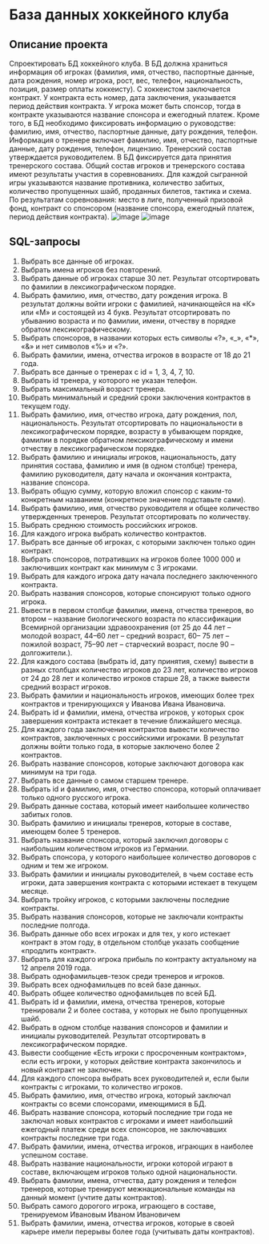 # База данных хоккейного клуба

## Описание проекта
Спроектировать БД хоккейного клуба. В БД должна храниться информация об игроках (фамилия, имя, отчество, паспортные
данные, дата рождения, номер игрока, рост, вес, телефон, национальность, позиция, размер оплаты хоккеисту). С хоккеистом заключается контракт. У контракта есть номер, дата заключения,
указывается период действия контракта. У игрока может быть
спонсор, тогда в контракте указываются название спонсора и ежегодный платеж.
Кроме того, в БД необходимо фиксировать информацию о
руководстве: фамилию, имя, отчество, паспортные данные, дату
рождения, телефон.
Информация о тренере включает фамилию, имя, отчество,
паспортные данные, дату рождения, телефон, лицензию. Тренерский состав утверждается руководителем. В БД фиксируется дата
принятия тренерского состава.
Общий состав игроков и тренерского состава имеют результаты участия в соревнованиях. Для каждой сыгранной игры указываются название противника, количество забитых, количество
пропущенных шайб, проданных билетов, тактика и схема. По результатам соревнования: место в лиге, полученный призовой
фонд, контракт со спонсором (название спонсора, ежегодный платеж, период действия контракта).
![image](https://github.com/user-attachments/assets/d45ec5c5-6440-4e8f-82b6-89503ba74a38)
![image](https://github.com/user-attachments/assets/58b28f81-1bbe-4ad5-bdf1-6f001fea0d7d)

## SQL-запросы
1. Выбрать все данные об игроках.
2. Выбрать имена игроков без повторений.
3. Выбрать данные об игроках старше 30 лет. Результат отсортировать по фамилии в лексикографическом порядке.
4. Выбрать фамилию, имя, отчество, дату рождения игрока.
В результат должны войти игроки с фамилией, начинающейся на
«К» или «М» и состоящей из 4 букв. Результат отсортировать по
убыванию возраста и по фамилии, имени, отчеству в порядке обратом лексикографическому.
5. Выбрать спонсоров, в названии которых есть символы
«?», «_», «*», «&» и нет символов «%» и «?».
6. Выбрать фамилии, имена, отчества игроков в возрасте от
18 до 21 года.
7. Выбрать все данные о тренерах с id = 1, 3, 4, 7, 10.
8. Выбрать id тренера, у которого не указан телефон.
9. Выбрать максимальный возраст тренера.
10. Выбрать минимальный и средний сроки заключения контрактов в текущем году.
11. Выбрать фамилию, имя, отчество игрока, дату рождения,
пол, национальность. Результат отсортировать по национальности
в лексикографическом порядке, возрасту в убывающем порядке,
фамилии в порядке обратном лексикографическому и имени отчеству в лексикографическом порядке.
12. Выбрать фамилию и инициалы игроков, национальность,
дату принятия состава, фамилию и имя (в одном столбце) тренера,
фамилию руководителя, дату начала и окончания контракта, название спонсора.
13. Выбрать общую сумму, которую вложил спонсор с каким-то конкретным названием (конкретное значение подставьте
сами).
14. Выбрать фамилию, имя, отчество руководителя и общее
количество утвержденных тренеров. Результат отсортировать по
количеству.
15. Выбрать среднюю стоимость российских игроков.
16. Для каждого игрока выбрать количество контрактов.
17. Выбрать все данные об игроках, с которыми заключен
только один контракт.
18. Выбрать спонсоров, потративших на игроков более
1000 000 и заключивших контракт как минимум с 3 игроками.
19. Выбрать для каждого игрока дату начала последнего заключенного контракта.
20. Выбрать названия спонсоров, которые спонсируют только одного игрока.
21. Вывести в первом столбце фамилии, имена, отчества
тренеров, во втором – название биологического возраста по классификации Всемирной организации здравоохранения (от 25 до
44 лет – молодой возраст, 44–60 лет – средний возраст, 60–
75 лет – пожилой возраст, 75–90 лет – старческий возраст, после
90 – долгожители.).
22. Для каждого состава (выбрать id, дату принятия, схему)
вывести в разных столбцах количество игроков до 23 лет, количество игроков от 24 до 28 лет и количество игроков старше 28, а
также вывести средний возраст игроков.
23. Выбрать фамилии и национальность игроков, имеющих
более трех контрактов и тренирующихся у Иванова Ивана Ивановича.
24. Выбрать id и фамилии, имена, отчества игроков, у которых срок завершения контракта истекает в течение ближайшего
месяца.
25. Для каждого года заключения контрактов вывести количество контрактов, заключенных с российскими игроками. В результат должны войти только года, в которые заключено более 2
контрактов.
26. Выбрать название спонсоров, которые заключают договора как минимум на три года.
27. Выбрать все данные о самом старшем тренере.
28. Выбрать id и фамилию, имя, отчество спонсора, который
оплачивает только одного русского игрока.
29. Выбрать данные состава, который имеет наибольшее количество забитых голов.
30. Выбрать фамилию и инициалы тренеров, которые в составе, имеющем более 5 тренеров.
31. Выбрать название спонсора, который заключил договоры
с наибольшим количеством игроков из Германии.
32. Выбрать спонсора, у которого наибольшее количество
договоров с одним и тем же игроком.
33. Выбрать фамилии и инициалы руководителей, в чьем составе есть игроки, дата завершения контракта с которыми истекает в текущем месяце.
34. Выбрать тройку игроков, с которыми заключены последние контракты.
35. Выбрать названия спонсоров, которые не заключали контракты последние полгода.
36. Выбрать данные обо всех игроках и для тех, у кого истекает контракт в этом году, в отдельном столбце указать сообщение «продлить контракт».
37. Выбрать для каждого игрока прибыль по контракту актуальному на 12 апреля 2019 года.
38. Выбрать однофамильцев-тезок среди тренеров и игроков.
39. Выбрать всех однофамильцев по всей базе данных.
40. Выбрать общее количество однофамильцев по всей БД.
41. Выбрать id и фамилии, имена, отчества тренеров, которые тренировали 2 и более состава, у которых не было пропущенных шайб.
42. Выбрать в одном столбце названия спонсоров и фамилии
и инициалы руководителей. Результат отсортировать в лексикографическом порядке.
43. Вывести сообщение «Есть игроки с просроченным контрактом», если есть игроки, у которых действие контракта закончилось и новый контракт не заключен.
44. Для каждого спонсора выбрать всех руководителей и,
если были контракты с игроками, то количество игроков.
45. Выбрать фамилию, имя, отчество игрока, который заключал контракты со всеми спонсорами, имеющимися в БД.
46. Выбрать название спонсора, который последние три года
не заключал новых контрактов с игроками и имеет наибольший
ежегодный платеж среди всех спонсоров, не заключавших контракты последние три года.
47. Выбрать фамилии, имена, отчества игроков, играющих в
наиболее успешном составе.
48. Выбрать название национальности, игроки которой играют в составе, включающем игроков только одной национальности.
49. Выбрать фамилии, имена, отчества, дату рождения и телефон тренеров, которые тренируют межнациональные команды
на данный момент (учтите даты контрактов).
50. Выбрать самого дорогого игрока, играющего в составе,
тренируемом Ивановым Иваном Ивановичем
51. Выбрать фамилии, имена, отчества игроков, которые в
своей карьере имели перерывы более года (учитывать даты контрактов).
